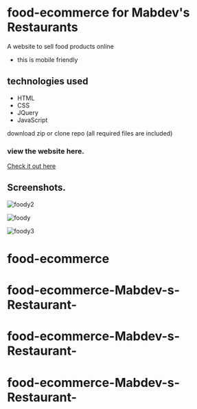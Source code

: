 # food-ecommerce for Mabdev's Restaurants 

A website to sell food products online

* this is mobile friendly

## technologies used

* HTML
* CSS
* JQuery
* JavaScript

download zip or clone repo (all required files are included)

### view the website here.

[Check it out here](https://mark-eugene-barasu.github.io/food-ecommerce/)


## Screenshots.

![foody2](https://user-images.githubusercontent.com/71552773/205292467-c0c82227-eb98-4f2c-ad01-6ac64232dac4.PNG)

![foody](https://user-images.githubusercontent.com/71552773/205292439-432dc63d-d6a9-4f1b-aacb-b72d10f80151.PNG)

![foody3](https://user-images.githubusercontent.com/71552773/205292490-dfcc1bd5-09c5-4eb7-9ae3-95a88bfd2779.PNG)

# food-ecommerce
# food-ecommerce-Mabdev-s-Restaurant-
# food-ecommerce-Mabdev-s-Restaurant-
# food-ecommerce-Mabdev-s-Restaurant-
